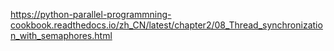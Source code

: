 https://python-parallel-programmning-cookbook.readthedocs.io/zh_CN/latest/chapter2/08_Thread_synchronization_with_semaphores.html